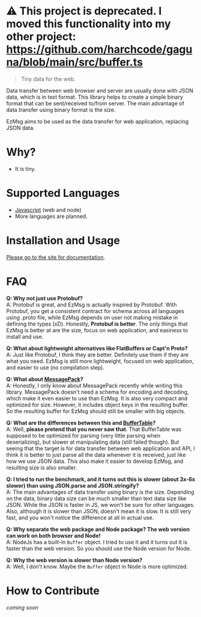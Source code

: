 # :warning: This project is deprecated. I moved this functionality into my other project: https://github.com/harchcode/gaguna/blob/main/src/buffer.ts

> Tiny data for the web.

Data transfer between web browser and server are usually done with JSON data, which is in text format. This library helps to create a simple binary format that can be sent/received to/from server. The main advantage of data transfer using binary format is the size.

EzMsg aims to be used as the data transfer for web application, replacing JSON data.

# Why?
- It is tiny.

# Supported Languages
- [Javascript](ezmsg-js/README.md) (web and node)
- More languages are planned.

# Installation and Usage
[Please go to the site for documentation](https://libezmsg.netlify.com/).

# FAQ
**Q: Why not just use Protobuf?**  
A: Protobuf is great, and EzMsg is actually inspired by Protobuf. With Protobuf, you get a consistent contract for schema across all languages using .proto file, while EzMsg depends on user not making mistake in defining the types (xD). Honestly, **Protobuf is better**. The only things that EzMsg is better at are the size, focus on web application, and easiness to install and use.

**Q: What about lightweight alternatives like FlatBuffers or Capt'n Proto?**  
A: Just like Protobuf, I think they are better. Definitely use them if they are what you need. EzMsg is still more lightweight, focused on web application, and easier to use (no compilation step).

**Q: What about [MessagePack](https://msgpack.org/)?**  
A: Honestly, I only know about MessagePack recently while writing this library. MessagePack doesn't need a schema for encoding and decoding, which make it even easier to use than EzMsg. It is also very compact and optimized for size. However, it includes object keys in the resulting buffer. So the resulting buffer for EzMsg should still be smaller with big objects.

**Q: What are the differences between this and [BufferTable](https://github.com/harchcode/buffertable)?**  
A: Well, **please pretend that you never saw that**. That BufferTable was supposed to be optimized for parsing (very little parsing when deserializing), but slower at manipulating data (still failed though). But seeing that the target is for data transfer between web application and API, I think it is better to just parse all the data whenever it is received, just like how we use JSON data. This also make it easier to develop EzMsg, and resulting size is also smaller.

**Q: I tried to run the benchmark, and it turns out this is slower (about 3x-6x slower) than using JSON.parse and JSON.stringify?**  
A: The main advantages of data transfer using binary is the size. Depending on the data, binary data size can be much smaller than text data size like JSON. While the JSON is faster in JS, we won't be sure for other languages. Also, although it is slower than JSON, doesn't mean it is slow. It is still very fast, and you won't notice the difference at all in actual use.

**Q: Why separate the web package and Node package? The web version can work on both browser and Node!**  
A: NodeJs has a built-in `Buffer` object. I tried to use it and it turns out it is faster than the web version. So you should use the Node version for Node.

**Q: Why the web version is slower than Node version?**  
A: Well, I don't know. Maybe the `Buffer` object in Node is more optimized.

# How to Contribute
_coming soon_
